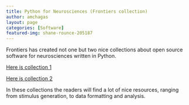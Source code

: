 ```yaml
---
title: Python for Neurosciences (Frontiers collection)
author: amchagas
layout: page
categories: [Software]
featured-img: shane-rounce-205187
---
```

Frontiers has created not one but two nice collections about open source software for neurosciences written in Python.

[Here is collection 1](http://journal.frontiersin.org/researchtopic/8/python-in-neuroscience)

[Here is collection 2](http://journal.frontiersin.org/researchtopic/1591/python-in-neuroscience-ii)

In these collections the readers will find a lot of nice resources, ranging from stimulus generation, to data formatting and analysis.
